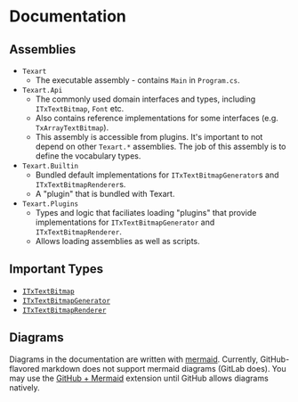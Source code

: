 # Documentation

## Assemblies

* `Texart`
  * The executable assembly - contains `Main` in `Program.cs`.
* `Texart.Api`
  * The commonly used domain interfaces and types, including `ITxTextBitmap`, `Font` etc.
  * Also contains reference implementations for some interfaces (e.g. `TxArrayTextBitmap`).
  * This assembly is accessible from plugins. It's important to not depend on other `Texart.*` assemblies. The job of this assembly is to define the vocabulary types.
* `Texart.Builtin`
  * Bundled default implementations for `ITxTextBitmapGenerator`s and `ITxTextBitmapRenderer`s.
  * A "plugin" that is bundled with Texart.
* `Texart.Plugins`
  * Types and logic that faciliates loading "plugins" that provide implementations for `ITxTextBitmapGenerator` and `ITxTextBitmapRenderer`.
  * Allows loading assemblies as well as scripts.

## Important Types

* [`ITxTextBitmap`](i-tx-text-types.md#itxtextbitmap)
* [`ITxTextBitmapGenerator`](i-tx-text-types.md#itxtextbitmapgenerator)
* [`ITxTextBitmapRenderer`](i-tx-text-types.md#itxtextbitmaprenderer)

## Diagrams

Diagrams in the documentation are written with [mermaid](https://mermaidjs.github.io/). Currently, GitHub-flavored markdown does not support mermaid diagrams (GitLab does). You may use the [GitHub + Mermaid](https://github.com/BackMarket/github-mermaid-extension) extension until GitHub allows diagrams natively.
